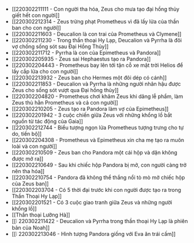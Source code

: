 - [[220302211111 - Con người tha hóa, Zeus cho mưa tạo đại hồng thủy giết hết con người]]
- [[220302212314 - Zeus trừng phạt Prometheus vì đã lấy lửa của thần ban cho con người]]
- [[220302211603 - Deucalion là con trai của Prometheus và Clymene]]
- [[220302211230 - Trong thần thoại Hy Lạp, Deucalion và Pyrrha là đôi vợ chống sống sót sau Đại Hồng Thủy]]
- [[220302211712 - Pyrrha là con của Epimetheus và Pandora]]
- [[220302205935 - Zeus sai Hephaestus tạo ra Pandora]]
- [[220302204443 - Prometheus bay lên tới tận cỗ xe mặt trời Helios để lấy cắp lửa cho con người]]
- [[220302213932 - Zeus ban cho Hermes một đôi dép có cánh]]
- [[220302211853 - Deucalion và Pyrrha là những người nhân hậu được Zeus cho sống sót vượt qua Đại hồng thủy]]
- [[220302204820 - Prometheus chơi khăm Zeus khi dâng lễ phẩm, làm Zeus thù hằn Prometheus và cả con người]]
- [[220302210205 - Zeus tạo ra Pandora làm vợ của Epimetheus]]
- [[220302201942 - 3 cuộc chiến giữa Zeus với những khổng lồ bắt nguồn từ tác động của Gaia]]
- [[220302212744 - Biểu tượng ngọn lửa Prometheus tượng trưng cho tự do, tiến bộ]]
- [[220302204308 - Prometheus và Epimetheus xin cha mẹ tạo ra muôn loài và con người]]
- [[220302210509 - Zeus ban cho Pandora một cái hộp và dặn không được mở ra]]
- [[220302210649 - Sau khi chiếc hộp Pandora bị mở, con người càng trở nên tha hóa]]
- [[220302210754 - Pandora đã không thể thắng nổi tò mò mở chiếc hộp của Zeus ban]]
- [[220302203704 - Có 5 thời đại trước khi con người được tạo ra trong Thần Thoại Hy Lạp]]
- [[220302201521 - Có 3 cuộc giao tranh giữa Zeus và những người khổng lồ]]
- [[Thần thoại Lưỡng Hà]]
- [[❕ 220302211422 - Deucalion và Pyrrha trong thần thoại Hy Lạp là phiên bản của Noah]]
- [[❕ 220302213046 - Hình tượng Pandora giống với Eva ăn trái cấm]]
